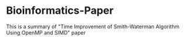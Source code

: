 # Bioinformatics-Paper
This is a summary of "Time Improvement of Smith-Waterman Algorithm Using OpenMP and SIMD" paper
